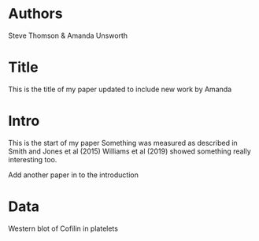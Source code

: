 # Authors
Steve Thomson & Amanda Unsworth

# Title
This is the title of my paper updated to include new work by Amanda

# Intro
This is the start of my paper
Something was measured as described in Smith and Jones et al (2015)
Williams et al (2019) showed something really interesting too.

Add another paper in to the introduction

# Data
Western blot of Cofilin in platelets